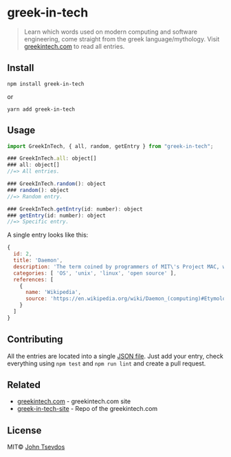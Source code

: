 # greek-in-tech

> Learn which words used on modern computing and software engineering, come straight from the greek language/mythology. Visit [greekintech.com](http://greekintech.com) to read all entries.

## Install

```shell
npm install greek-in-tech
```

or

```shell
yarn add greek-in-tech
```

## Usage

```js
import GreekInTech, { all, random, getEntry } from "greek-in-tech";

### GreekInTech.all: object[]
### all: object[]
//=> All entries.

### GreekInTech.random(): object
### random(): object
//=> Random entry.

### GreekInTech.getEntry(id: number): object
### getEntry(id: number): object
//=> Specific entry.
```

A single entry looks like this:

```js
{
  id: 2,
  title: 'Daemon',
  description: 'The term coined by programmers of MIT\'s Project MAC, was inspired by the physicist James Clerk Maxwell\'s demon. It originated as an imaginary being from a thought experiment that constantly works in the background sorting molecules. In Greek mythology, a daemon is a supernatural being working in the background, with no particular bias towards good or evil. The daemon concept was subsequently adopted by Unix systems, however, BSD and some of its derivatives have used a Christian interpretation of the mythological deamon as their mascot rather than a Greek daemon.',
  categories: [ 'OS', 'unix', 'linux', 'open source' ],
  references: [
    {
      name: 'Wikipedia',
      source: 'https://en.wikipedia.org/wiki/Daemon_(computing)#Etymology'
    }
  ]
}
```

## Contributing

All the entries are located into a single [JSON file](data/entries.json). Just add your entry, check everything using `npm test` and `npm run lint` and create a pull request.

## Related

- [greekintech.com](http://greekintech.com) - greekintech.com site
- [greek-in-tech-site](https://github.com/tsevdos/greek-in-tech-site/) - Repo of the greekintech.com

## License

MIT© [John Tsevdos](http://tsevdos.me)
